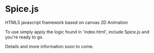 Spice.js
========

HTML5 javascript framework based on canvas 2D Animation


To use simply apply the logic found in 'index.html', include Spice.js and you're ready to go. 





Details and more information soon to come.
